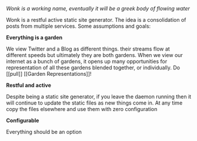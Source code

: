*Wonk is a working name, eventually it will be a greek body of flowing water*

Wonk is a restful active static site generator. The idea is a consolidation of posts from multiple services. Some assumptions and goals:

**Everything is a garden**

We view Twitter and a Blog as different things. their streams flow at different speeds but ultimately they are both gardens. When we view our internet as a bunch of gardens, it opens up many opportunities for representation of all these gardens blended together, or individually. Do [[pull]] [[Garden Representations]]!

**Restful and active**

Despite being a static site generator, if you leave the daemon running then it will continue to update the static files as new things come in. At any time copy the files elsewhere and use them with zero configuration

**Configurable**

Everything should be an option